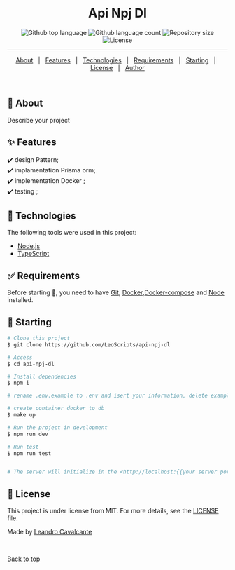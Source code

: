 <div align="center" id="top"> 
  <!-- <img src="./.github/app.gif" alt="Api Npj Dl" /> -->

  &#xa0;

  <!-- <a href="https://apinpjdl.netlify.app">Demo</a> -->
</div>

<h1 align="center">Api Npj Dl</h1>

<p align="center">
  <img alt="Github top language" src="https://img.shields.io/github/languages/top/LeoScripts/api-npj-dl?color=56BEB8">

  <img alt="Github language count" src="https://img.shields.io/github/languages/count/LeoScripts/api-npj-dl?color=56BEB8">

  <img alt="Repository size" src="https://img.shields.io/github/repo-size/LeoScripts/api-npj-dl?color=56BEB8">

  <img alt="License" src="https://img.shields.io/github/license/LeoScripts/api-npj-dl?color=56BEB8">

  <!-- <img alt="Github issues" src="https://img.shields.io/github/issues/LeoScripts/api-npj-dl?color=56BEB8" /> -->

  <!-- <img alt="Github forks" src="https://img.shields.io/github/forks/LeoScripts/api-npj-dl?color=56BEB8" /> -->

  <!-- <img alt="Github stars" src="https://img.shields.io/github/stars/LeoScripts/api-npj-dl?color=56BEB8" /> -->
</p>

<!-- Status -->

<!-- <h4 align="center"> 
	🚧  Api Npj Dl 🚀 Under construction...  🚧
</h4>  -->

<hr>

<p align="center">
  <a href="#dart-about">About</a> &#xa0; | &#xa0; 
  <a href="#sparkles-features">Features</a> &#xa0; | &#xa0;
  <a href="#rocket-technologies">Technologies</a> &#xa0; | &#xa0;
  <a href="#white_check_mark-requirements">Requirements</a> &#xa0; | &#xa0;
  <a href="#checkered_flag-starting">Starting</a> &#xa0; | &#xa0;
  <a href="#memo-license">License</a> &#xa0; | &#xa0;
  <a href="https://github.com/LeoScripts" target="_blank">Author</a>
</p>

<br>

## :dart: About ##

Describe your project

## :sparkles: Features ##

:heavy_check_mark: design Pattern;\
:heavy_check_mark: implamentation Prisma orm;\
:heavy_check_mark: implementation Docker ;\
:heavy_check_mark: testing ;

## :rocket: Technologies ##

The following tools were used in this project:

- [Node.js](https://nodejs.org/en/)
- [TypeScript](https://www.typescriptlang.org/)

## :white_check_mark: Requirements ##

Before starting :checkered_flag:, you need to have [Git](https://git-scm.com), [Docker](https://www.docker.com/),[Docker-compose](https://docs.docker.com/compose/) and [Node](https://nodejs.org/en/) installed.

## :checkered_flag: Starting ##

```bash
# Clone this project
$ git clone https://github.com/LeoScripts/api-npj-dl

# Access
$ cd api-npj-dl

# Install dependencies
$ npm i

# rename .env.example to .env and isert your information, delete example {{}}

# create container docker to db
$ make up

# Run the project in development
$ npm run dev

# Run test
$ npm run test


# The server will initialize in the <http://localhost:{{your server port}}>
```

## :memo: License ##

This project is under license from MIT. For more details, see the [LICENSE](LICENSE.md) file.


Made by <a href="https://github.com/LeoScripts" target="_blank">Leandro Cavalcante</a>

&#xa0;

<a href="#top">Back to top</a>
